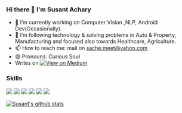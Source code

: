 ### Hi there 👋 I'm Susant Achary

- 🔭 I’m currently working on Computer Vision ,NLP, Android Dev(Occasionally).
- 🌱 I’m following technology & solving problems in Auto & Property, Manufacturing and focused also towards Healthcare, Agriculture. 
- 📫 How to reach me: mail on sache.meet@yahoo.com
- 😄 Pronouns: Curious Soul
- Writes on [![View on Medium](https://img.shields.io/badge/Medium-red?logo=medium)](https://medium.com/@acharysusant/)

### Skills
![](https://img.shields.io/badge/Code-Python-informational?style=flat&logo=python&logoColor=white&color=2CD4A7)
![](https://img.shields.io/badge/Database-PostgreSQL-informational?style=flat&logo=postgresql&logoColor=white&color=2CD4A7)
![](https://img.shields.io/badge/Editor-VS-Code-informational?style=flat&logo=vscode&logoColor=white&color=2CD4A7)
![](https://img.shields.io/badge/Shell-Bash-informational?style=flat&logo=bash&logoColor=white&color=2CD4A7)
![](https://img.shields.io/badge/DeepLearning-Keras-informational?style=flat&logo=pytorch&logoColor=white&color=2CD4A7)
![](https://img.shields.io/badge/ML-ScikitLearn-informational?style=flat&logo=sklearn&logoColor=white&color=2CD4A7)


[![Susant's github stats](https://github-readme-stats.vercel.app/api?username=ssusantachary&count_private=true&include_all_commits=true&theme=radical)](https://google.com)

[website]: https://medium.com/@acharysusant
[linkedin]: https://www.linkedin.com/in/s-susant-achary-4793a847/


